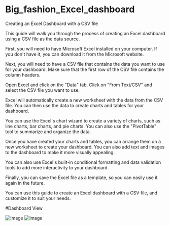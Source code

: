 # Big_fashion_Excel_dashboard

Creating an Excel Dashboard with a CSV file

This guide will walk you through the process of creating an Excel dashboard using a CSV file as the data source.

First, you will need to have Microsoft Excel installed on your computer. If you don't have it, you can download it from the Microsoft website.

Next, you will need to have a CSV file that contains the data you want to use for your dashboard. Make sure that the first row of the CSV file contains the column headers.

Open Excel and click on the "Data" tab. Click on "From Text/CSV" and select the CSV file you want to use.

Excel will automatically create a new worksheet with the data from the CSV file. You can then use the data to create charts and tables for your dashboard.

You can use the Excel's chart wizard to create a variety of charts, such as line charts, bar charts, and pie charts. You can also use the "PivotTable" tool to summarize and organize the data.

Once you have created your charts and tables, you can arrange them on a new worksheet to create your dashboard. You can also add text and images to the dashboard to make it more visually appealing.

You can also use Excel's built-in conditional formatting and data validation tools to add more interactivity to your dashboard.

Finally, you can save the Excel file as a template, so you can easily use it again in the future.

You can use this guide to create an Excel dashboard with a CSV file, and customize it to suit your needs.

#Dashboard View

![image](https://user-images.githubusercontent.com/62884175/213882527-d321de0c-2829-4aba-9d75-05df5f67d4ca.png)
![image](https://user-images.githubusercontent.com/62884175/213882542-0458c52c-fe55-4461-9675-e1b1456667a3.png)
